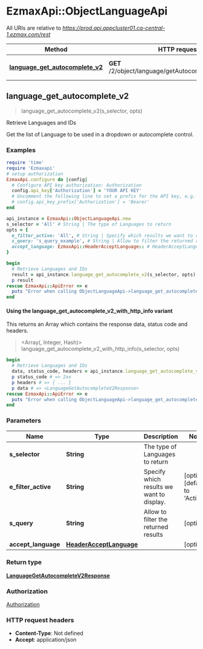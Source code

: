 # EzmaxApi::ObjectLanguageApi

All URIs are relative to *https://prod.api.appcluster01.ca-central-1.ezmax.com/rest*

| Method | HTTP request | Description |
| ------ | ------------ | ----------- |
| [**language_get_autocomplete_v2**](ObjectLanguageApi.md#language_get_autocomplete_v2) | **GET** /2/object/language/getAutocomplete/{sSelector} | Retrieve Languages and IDs |


## language_get_autocomplete_v2

> <LanguageGetAutocompleteV2Response> language_get_autocomplete_v2(s_selector, opts)

Retrieve Languages and IDs

Get the list of Language to be used in a dropdown or autocomplete control.

### Examples

```ruby
require 'time'
require 'Ezmaxapi'
# setup authorization
EzmaxApi.configure do |config|
  # Configure API key authorization: Authorization
  config.api_key['Authorization'] = 'YOUR API KEY'
  # Uncomment the following line to set a prefix for the API key, e.g. 'Bearer' (defaults to nil)
  # config.api_key_prefix['Authorization'] = 'Bearer'
end

api_instance = EzmaxApi::ObjectLanguageApi.new
s_selector = 'All' # String | The type of Languages to return
opts = {
  e_filter_active: 'All', # String | Specify which results we want to display.
  s_query: 's_query_example', # String | Allow to filter the returned results
  accept_language: EzmaxApi::HeaderAcceptLanguage:: # HeaderAcceptLanguage | 
}

begin
  # Retrieve Languages and IDs
  result = api_instance.language_get_autocomplete_v2(s_selector, opts)
  p result
rescue EzmaxApi::ApiError => e
  puts "Error when calling ObjectLanguageApi->language_get_autocomplete_v2: #{e}"
end
```

#### Using the language_get_autocomplete_v2_with_http_info variant

This returns an Array which contains the response data, status code and headers.

> <Array(<LanguageGetAutocompleteV2Response>, Integer, Hash)> language_get_autocomplete_v2_with_http_info(s_selector, opts)

```ruby
begin
  # Retrieve Languages and IDs
  data, status_code, headers = api_instance.language_get_autocomplete_v2_with_http_info(s_selector, opts)
  p status_code # => 2xx
  p headers # => { ... }
  p data # => <LanguageGetAutocompleteV2Response>
rescue EzmaxApi::ApiError => e
  puts "Error when calling ObjectLanguageApi->language_get_autocomplete_v2_with_http_info: #{e}"
end
```

### Parameters

| Name | Type | Description | Notes |
| ---- | ---- | ----------- | ----- |
| **s_selector** | **String** | The type of Languages to return |  |
| **e_filter_active** | **String** | Specify which results we want to display. | [optional][default to &#39;Active&#39;] |
| **s_query** | **String** | Allow to filter the returned results | [optional] |
| **accept_language** | [**HeaderAcceptLanguage**](.md) |  | [optional] |

### Return type

[**LanguageGetAutocompleteV2Response**](LanguageGetAutocompleteV2Response.md)

### Authorization

[Authorization](../README.md#Authorization)

### HTTP request headers

- **Content-Type**: Not defined
- **Accept**: application/json

